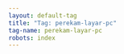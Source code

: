 ```yaml
---
layout: default-tag
title: "Tag: perekam-layar-pc"
tag-name: perekam-layar-pc
robots: index
---
```

